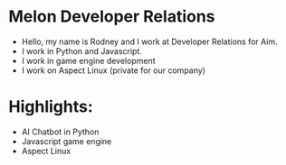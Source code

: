 # Melon Developer Relations
- Hello, my name is Rodney and I work at Developer Relations for Aim.
- I work in Python and Javascript.
- I work in game engine development
- I work on Aspect Linux (private for our company)

# Highlights:
- AI Chatbot in Python
- Javascript game engine
- Aspect Linux
